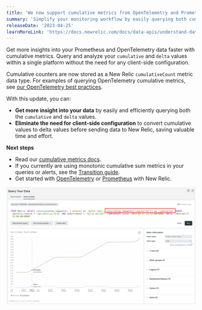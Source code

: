 ```yaml
---
title: 'We now support cumulative metrics from OpenTelemetry and Prometheus'
summary: 'Simplify your monitoring workflow by easily querying both cumulative and delta metrics, without the need for client-side configuration.' 
releaseDate: '2023-04-25'
learnMoreLink: 'https://docs.newrelic.com/docs/data-apis/understand-data/metric-data/cumulative-metrics' 
---
```


Get more insights into your Prometheus and OpenTelemetry data faster with cumulative metrics. Query and analyze your `cumulative` and `delta` values within a single platform without the need for any client-side configuration.

Cumulative counters are now stored as a New Relic `cumulativeCount` metric data type. For examples of querying OpenTelemetry cumulative metrics, see [our OpenTelemetry best practices](https://docs.newrelic.com/docs/more-integrations/open-source-telemetry-integrations/opentelemetry/best-practices/opentelemetry-best-practices-metrics/#query).

With this update, you can:

* **Get more insight into your data** by easily and efficiently querying both the `cumulative` and `delta` values. 
* **Eliminate the need for client-side configuration** to convert cumulative values to delta values before sending data to New Relic, saving valuable time and effort. 

**Next steps**

* Read our [cumulative metrics docs](https://docs.newrelic.com/docs/data-apis/understand-data/metric-data/cumulative-metrics).
* If you currently are using monotonic cumulative sum metrics in your queries or alerts, see the [Transition guide](https://docs.newrelic.com/docs/more-integrations/opentelemetry/get-started/cumulative-metrics-transition-guide).  
* Get started with [OpenTelemetry](https://docs.newrelic.com/docs/more-integrations/open-source-telemetry-integrations/opentelemetry/opentelemetry-introduction) or [Prometheus](https://docs.newrelic.com/docs/infrastructure/prometheus-integrations/get-started/send-prometheus-metric-data-new-relic) with New Relic.

!["View how to query cumulative metrics"](./images/cumulative-metrics-query.webp "Image showing how to query cumulative metrics")
